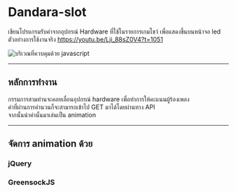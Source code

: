 # Dandara-slot

เขียนโปรแกรมรับค่าจากอุปกรณ์ Hardware ที่ใช้ในรายการเกมโชว์
เพื่อแสดงขึ้นบนหน้าจอ led 
ตัวอย่างการใช้งานจริง 
https://youtu.be/Lji_88sZ0V4?t=1051

![บริเวณที่ควบคุมด้วย javascript](https://lh3.googleusercontent.com/Xc8vH_4GxDssojfbCFJnOK13u4AX1VRjaMY5UiZ6__iXWn_ujDUW9Lvo_oGUqbeQJX4_vccaVN7LKF-DWdMbAeoFlaVZZSOXul_AuUfC_jeORh5Z1F6Sv0roy0ogUSYgnzrsCc47IWZzQvB1h8k690NtbbGWSKMfui96hkrKY4zSsFXDUi0mkTMGaODF4PVjI8px16bPh8HUcBM7wMj7imsi4jjmbnaBFNItEiSVksDabUm12oGTVgXfh8KgRJuJn5s_0lnqHYK_U1m1WJ40aO_Gnndq9ugO5Pdfy2V9FYIX1yXOgBIMsR8u_WnGXYodTBer-nhIXhANfQG1t0XlVa_8AWjd-ysKUxKqkKscFiHuTh17OPlUEpQ3ibgRKMDoV0CWcu9OIh291SDifXqRdZpLJ5EDk5T9doOD_BP5q9dwL3Pegr0ot_-_rNHt4PEfz7xSvOiprpAbAa5W9r_GyE1-99zKYYRRdjK0NCkKDipJFzfRtRkl2ILn4HBAlpLpbBSC8ugkFLww5LxV3E6Xa0AdsIQ_16QvdSxRNI_BniBDljv02mh6RDGuCwKWwKMRv5u3IWI1andsM3qd6ssj0CONBONLyyWbb02e3Nt05z5fzQFDqdFNe2x1tLL9JiJc872h1URuwyuTOUlR20GDocNv9qK-sLD3FCwNRdF7fcE4Vkr895U-JPHlAFmQqa7Fqbn46moSWq4G_DR8sHL1gy1Q0Q=w800-h418-no)

---
## หลักการทำงาน

กรรมการสามท่านจะคอยเลื่อนอุปกรณ์ hardware เพื่อทำการให้คะแนนผู้ร้องเพลง\
ค่าที่ผ่านการคำนวนก็จะสามารถเข้าไป GET มาได้โดยผ่านทาง API\
จากนั้นนำค่านั้นมาเล่นเป็น animation

---
## จัดการ animation ด้วย
### jQuery
### GreensockJS
